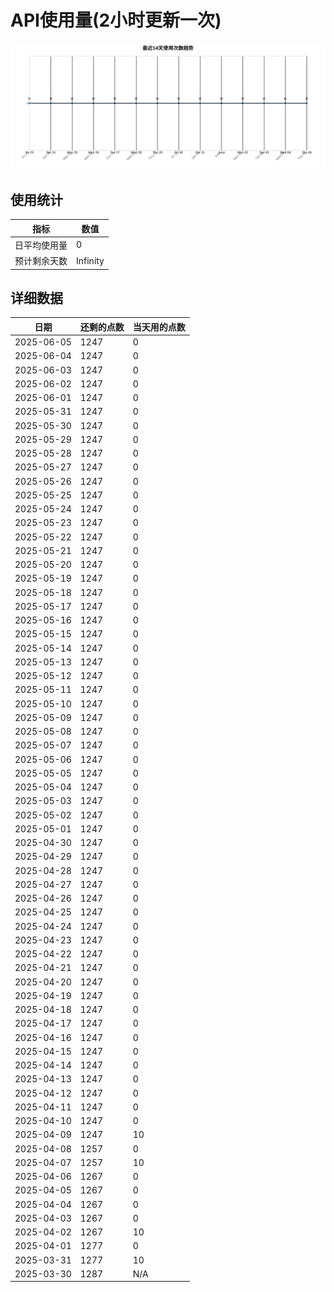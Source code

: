 # API使用量(2小时更新一次)



 ![走势图](./chart.svg)

## 使用统计

| 指标 | 数值 |
|------|------|
| 日平均使用量 | 0 |
| 预计剩余天数 | Infinity |

## 详细数据

| 日期 | 还剩的点数 | 当天用的点数 |
|------|------------|-------------|
| 2025-06-05 | 1247 | 0 |
| 2025-06-04 | 1247 | 0 |
| 2025-06-03 | 1247 | 0 |
| 2025-06-02 | 1247 | 0 |
| 2025-06-01 | 1247 | 0 |
| 2025-05-31 | 1247 | 0 |
| 2025-05-30 | 1247 | 0 |
| 2025-05-29 | 1247 | 0 |
| 2025-05-28 | 1247 | 0 |
| 2025-05-27 | 1247 | 0 |
| 2025-05-26 | 1247 | 0 |
| 2025-05-25 | 1247 | 0 |
| 2025-05-24 | 1247 | 0 |
| 2025-05-23 | 1247 | 0 |
| 2025-05-22 | 1247 | 0 |
| 2025-05-21 | 1247 | 0 |
| 2025-05-20 | 1247 | 0 |
| 2025-05-19 | 1247 | 0 |
| 2025-05-18 | 1247 | 0 |
| 2025-05-17 | 1247 | 0 |
| 2025-05-16 | 1247 | 0 |
| 2025-05-15 | 1247 | 0 |
| 2025-05-14 | 1247 | 0 |
| 2025-05-13 | 1247 | 0 |
| 2025-05-12 | 1247 | 0 |
| 2025-05-11 | 1247 | 0 |
| 2025-05-10 | 1247 | 0 |
| 2025-05-09 | 1247 | 0 |
| 2025-05-08 | 1247 | 0 |
| 2025-05-07 | 1247 | 0 |
| 2025-05-06 | 1247 | 0 |
| 2025-05-05 | 1247 | 0 |
| 2025-05-04 | 1247 | 0 |
| 2025-05-03 | 1247 | 0 |
| 2025-05-02 | 1247 | 0 |
| 2025-05-01 | 1247 | 0 |
| 2025-04-30 | 1247 | 0 |
| 2025-04-29 | 1247 | 0 |
| 2025-04-28 | 1247 | 0 |
| 2025-04-27 | 1247 | 0 |
| 2025-04-26 | 1247 | 0 |
| 2025-04-25 | 1247 | 0 |
| 2025-04-24 | 1247 | 0 |
| 2025-04-23 | 1247 | 0 |
| 2025-04-22 | 1247 | 0 |
| 2025-04-21 | 1247 | 0 |
| 2025-04-20 | 1247 | 0 |
| 2025-04-19 | 1247 | 0 |
| 2025-04-18 | 1247 | 0 |
| 2025-04-17 | 1247 | 0 |
| 2025-04-16 | 1247 | 0 |
| 2025-04-15 | 1247 | 0 |
| 2025-04-14 | 1247 | 0 |
| 2025-04-13 | 1247 | 0 |
| 2025-04-12 | 1247 | 0 |
| 2025-04-11 | 1247 | 0 |
| 2025-04-10 | 1247 | 0 |
| 2025-04-09 | 1247 | 10 |
| 2025-04-08 | 1257 | 0 |
| 2025-04-07 | 1257 | 10 |
| 2025-04-06 | 1267 | 0 |
| 2025-04-05 | 1267 | 0 |
| 2025-04-04 | 1267 | 0 |
| 2025-04-03 | 1267 | 0 |
| 2025-04-02 | 1267 | 10 |
| 2025-04-01 | 1277 | 0 |
| 2025-03-31 | 1277 | 10 |
| 2025-03-30 | 1287 | N/A |
